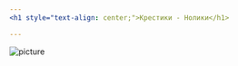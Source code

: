 ```yaml
---
<h1 style="text-align: center;">Крестики - Нолики</h1>

---
```

![picture](https://www.compgramotnost.ru/wp-content/uploads/2019/04/krestiki-noliki-onlajn.jpg)